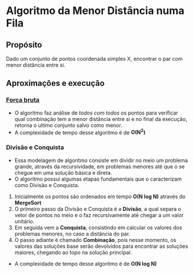 # Algoritmo da Menor Distância numa Fila

## Propósito
Dado um conjunto de pontos coordenada simples X, encontrar o par com menor distância entre si.

## Aproximações e execução

### **[Força bruta](./brute/shorterDistance.js)**
- O algoritmo faz análise de *todos com todos* os pontos para verificar qual combinação tem a menor distância entre si e no final da execução, retorna o ultimo conjunto salvo como menor.
- A complexidade de tempo desse algoritmo é de **O(N<sup>2</sup>)**

### **Divisão e Conquista** ###
- Essa modelagem de algoritmo consiste em dividir no meio um problema grande, através da recursividade, em problemas menores até que o se chegue em uma solução básica e direta.
- O algoritmo possui algumas etapas fundamentais que o caracterizam como Divisão e Conquista.
 1. Inicialmente os pontos são ordenados em tempo **O(N log N)** através do **MergeSort**
 2. O primeiro passo da Divisão e Conquista é a **Divisão**, a qual separa o vetor de pontos no meio e o faz recursivamente até chegar a um valor unitário.
 3. Em seguida vem a **Conquista**, consistindo em calcular os valores dos problemas menores, no caso a distância do par.
 4. O passo adiante é chamado **Combinação**, pois nesse momento, os valores das soluções base serão devolvidos para encontrar as soluções maiores, chegando ao topo na solução principal.
 - A complexidade de tempo desse algoritmo é de **O(N log N)**
 

